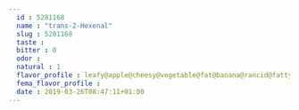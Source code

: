 ```yaml
---
  id : 5281168
  name : "trans-2-Hexenal"
  slug : 5281168
  taste : 
  bitter : 0
  odor : 
  natural : 1
  flavor_profile : leafy@apple@cheesy@vegetable@fat@banana@rancid@fatty@sweet@plum@fruity@aldehydic@almond@green
  fema_flavor_profile : 
  date : 2019-03-26T08:47:11+01:00
---
```



